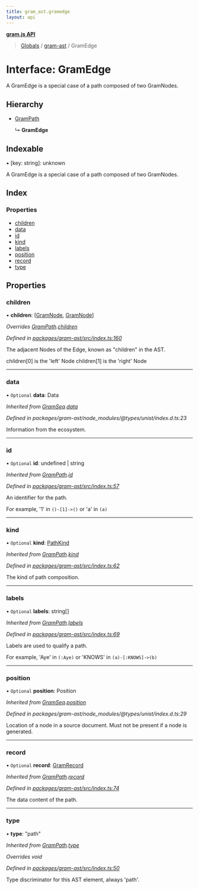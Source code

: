 ```yaml
---
title: gram_ast.gramedge
layout: api
---
```


**[gram.js API](../README.md)**

> [Globals](../globals.md) / [gram-ast](../modules/gram_ast.md) / GramEdge

# Interface: GramEdge

A GramEdge is a special case of a path composed of
two GramNodes.

## Hierarchy

* [GramPath](gram_ast.grampath.md)

  ↳ **GramEdge**

## Indexable

▪ [key: string]: unknown

A GramEdge is a special case of a path composed of
two GramNodes.

## Index

### Properties

* [children](gram_ast.gramedge.md#children)
* [data](gram_ast.gramedge.md#data)
* [id](gram_ast.gramedge.md#id)
* [kind](gram_ast.gramedge.md#kind)
* [labels](gram_ast.gramedge.md#labels)
* [position](gram_ast.gramedge.md#position)
* [record](gram_ast.gramedge.md#record)
* [type](gram_ast.gramedge.md#type)

## Properties

### children

•  **children**: [[GramNode](gram_ast.gramnode.md), [GramNode](gram_ast.gramnode.md)]

*Overrides [GramPath](gram_ast.grampath.md).[children](gram_ast.grampath.md#children)*

*Defined in [packages/gram-ast/src/index.ts:160](https://github.com/gram-data/gram-js/blob/d80fb0e/packages/gram-ast/src/index.ts#L160)*

The adjacent Nodes of the Edge, known as "children" in the AST.

children[0] is the 'left' Node
children[1] is the 'right' Node

___

### data

• `Optional` **data**: Data

*Inherited from [GramSeq](gram_ast.gramseq.md).[data](gram_ast.gramseq.md#data)*

*Defined in packages/gram-ast/node_modules/@types/unist/index.d.ts:23*

Information from the ecosystem.

___

### id

• `Optional` **id**: undefined \| string

*Inherited from [GramPath](gram_ast.grampath.md).[id](gram_ast.grampath.md#id)*

*Defined in [packages/gram-ast/src/index.ts:57](https://github.com/gram-data/gram-js/blob/d80fb0e/packages/gram-ast/src/index.ts#L57)*

An identifier for the path.

For example, '1' in `()-[1]->()` or 'a' in `(a)`

___

### kind

• `Optional` **kind**: [PathKind](../modules/gram_ast.md#pathkind)

*Inherited from [GramPath](gram_ast.grampath.md).[kind](gram_ast.grampath.md#kind)*

*Defined in [packages/gram-ast/src/index.ts:62](https://github.com/gram-data/gram-js/blob/d80fb0e/packages/gram-ast/src/index.ts#L62)*

The kind of path composition.

___

### labels

• `Optional` **labels**: string[]

*Inherited from [GramPath](gram_ast.grampath.md).[labels](gram_ast.grampath.md#labels)*

*Defined in [packages/gram-ast/src/index.ts:69](https://github.com/gram-data/gram-js/blob/d80fb0e/packages/gram-ast/src/index.ts#L69)*

Labels are used to qualify a path.

For example, 'Aye' in `(:Aye)` or 'KNOWS' in `(a)-[:KNOWS]->(b)`

___

### position

• `Optional` **position**: Position

*Inherited from [GramSeq](gram_ast.gramseq.md).[position](gram_ast.gramseq.md#position)*

*Defined in packages/gram-ast/node_modules/@types/unist/index.d.ts:29*

Location of a node in a source document.
Must not be present if a node is generated.

___

### record

• `Optional` **record**: [GramRecord](../modules/gram_ast.md#gramrecord)

*Inherited from [GramPath](gram_ast.grampath.md).[record](gram_ast.grampath.md#record)*

*Defined in [packages/gram-ast/src/index.ts:74](https://github.com/gram-data/gram-js/blob/d80fb0e/packages/gram-ast/src/index.ts#L74)*

The data content of the path.

___

### type

•  **type**: \"path\"

*Inherited from [GramPath](gram_ast.grampath.md).[type](gram_ast.grampath.md#type)*

*Overrides void*

*Defined in [packages/gram-ast/src/index.ts:50](https://github.com/gram-data/gram-js/blob/d80fb0e/packages/gram-ast/src/index.ts#L50)*

Type discriminator for this AST element, always 'path'.
